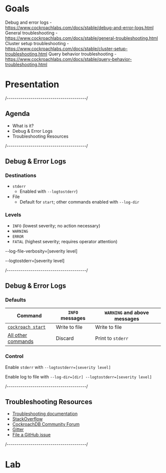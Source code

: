 # Goals

Debug and error logs - https://www.cockroachlabs.com/docs/stable/debug-and-error-logs.html
General troubleshooting - https://www.cockroachlabs.com/docs/stable/general-troubleshooting.html
Cluster setup troubleshooting - https://www.cockroachlabs.com/docs/stable/cluster-setup-troubleshooting.html
Query behavior troubleshooting - https://www.cockroachlabs.com/docs/stable/query-behavior-troubleshooting.html

# Presentation

/----------------------------------------/

## Agenda

- What is it?
- Debug & Error Logs
- Troubleshooting Resources

/----------------------------------------/

## Debug & Error Logs

### Destinations

- `stderr`
	- Enabled with `--logtostderr`)
- File
	- Default for `start`; other commands enabled with `--log-dir`

### Levels

- `INFO` (lowest severity; no action necessary)
- `WARNING`
- `ERROR`
- `FATAL` (highest severity; requires operator attention)

--log-file-verbosity=[severity level]

--logtostderr=[severity level]

/----------------------------------------/

## Debug & Error Logs

### Defaults

Command | `INFO` messages | `WARNING` and above messages
--------|--------|--------------------
[`cockroach start`](start-a-node.html) | Write to file | Write to file
[All other commands](cockroach-commands.html) | Discard | Print to `stderr`

### Control

Enable `stderr` with `--logtostderr=[severity level]`

Enable log to file with `--log-dir=[dir] --logtostderr=[severity level]`

/----------------------------------------/

## Troubleshooting Resources

- [Troubleshooting documentation](troubleshooting-overview.html)
- [StackOverflow](http://stackoverflow.com/questions/tagged/cockroachdb)
- [CockroachDB Community Forum](https://forum.cockroachlabs.com)
- [Gitter](https://gitter.im/cockroachdb/cockroach)
- [File a GitHub issue](file-an-issue.html)

/----------------------------------------/

# Lab